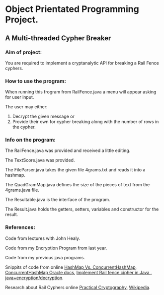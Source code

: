 # Object Prientated Programming Project.

## A Multi-threaded Cypher Breaker

### Aim of project:

You are required to implement a cryptanalytic API for breaking a Rail Fence cyphers.

### How to use the program:

When running this frogram from RailFence.java a menu will appear asking for user input.

The user may either: 
1. Decrypt the given message 
or 
2. Provide their own for cypher breaking along with the number of rows in the cypher.

### Info on the program:

The RailFence.java was provided and received a little editing.

The TextScore.java was provided.

The FileParser.java takes the given file 4grams.txt and reads it into a hashmap.

The QuadGramMap.java defines the size of the pieces of text from the 4grams.java file.

The Resultable.java is the interface of the program.

The Result.java holds the getters, setters, variables and constructor for the result.

### References:

Code from lectures with John Healy.

Code from my Encryption Program from last year.

Code from my previous java programs.

Snippits of code from online [HashMap Vs. ConcurrentHashMap](http://javahungry.blogspot.com/2014/02/hashmap-vs-concurrenthashmap-java-collections-interview-question.html), [ConcurrentHashMap Oracle docs](https://docs.oracle.com/javase/8/docs/api/java/util/concurrent/ConcurrentHashMap.html), [Implement Rail fence cipher in Java ](http://gtucse.blogspot.ie/2014/01/implement-rail-fence-cipher-in-java.html), [java+encryption/decryption](http://www.dreamincode.net/forums/topic/38026-javaencryptiondecryptionrail-fence-ciphertransposition-ciphercolu/).

Research about Rail Cyphers online [Practical Cryptography](http://practicalcryptography.com/ciphers/rail-fence-cipher/), [Wikipedia](https://en.wikipedia.org/wiki/Rail_fence_cipher).
